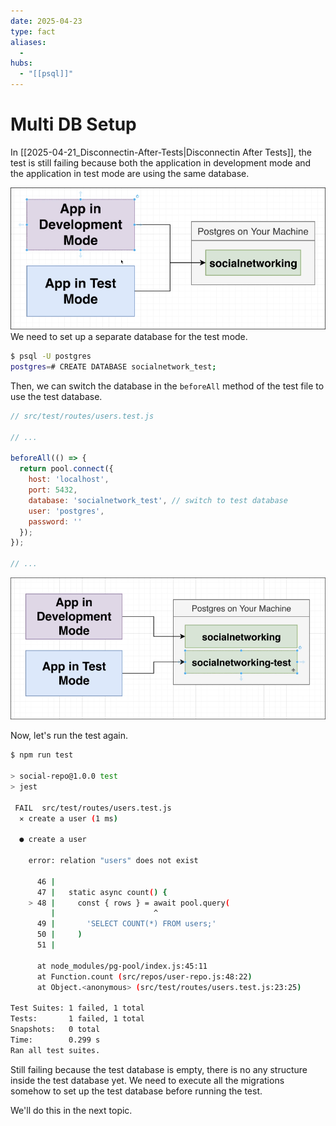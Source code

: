 ```yaml
---
date: 2025-04-23
type: fact
aliases:
  -
hubs:
  - "[[psql]]"
---
```


# Multi DB Setup

In [[2025-04-21_Disconnectin-After-Tests|Disconnectin After Tests]], the test is still failing because both the application in development mode and the application in test mode are using the same database.

![both-mode-to-same-db.png](../assets/imgs/both-mode-to-same-db.png)
We need to set up a separate database for the test mode.

```sh
$ psql -U postgres
postgres=# CREATE DATABASE socialnetwork_test;
```
Then, we can switch the database in the `beforeAll` method of the test file to use the test database.

```js
// src/test/routes/users.test.js

// ...

beforeAll(() => {
  return pool.connect({
    host: 'localhost',
    port: 5432,
    database: 'socialnetwork_test', // switch to test database
    user: 'postgres',
    password: ''
  });
});

// ...

```

![seperate-database-for-test.png](../assets/imgs/seperate-database-for-test.png)

Now, let's run the test again.

```sh
$ npm run test

> social-repo@1.0.0 test
> jest

 FAIL  src/test/routes/users.test.js
  ✕ create a user (1 ms)

  ● create a user

    error: relation "users" does not exist

      46 |
      47 |   static async count() {
    > 48 |     const { rows } = await pool.query(
         |                      ^
      49 |       'SELECT COUNT(*) FROM users;'
      50 |     )
      51 |

      at node_modules/pg-pool/index.js:45:11
      at Function.count (src/repos/user-repo.js:48:22)
      at Object.<anonymous> (src/test/routes/users.test.js:23:25)

Test Suites: 1 failed, 1 total
Tests:       1 failed, 1 total
Snapshots:   0 total
Time:        0.299 s
Ran all test suites.
```

Still failing because the test database is empty, there is no any structure inside the test database yet. We need to execute all the migrations somehow to set up the test database before running the test.

We'll do this in the next topic.


